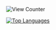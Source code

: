 <img src="https://komarev.com/ghpvc/?username=gav06&style=flat-square" alt="View Counter"/>

[![Top Languages](https://github-readme-stats-three-rho-34.vercel.app/api/top-langs/?username=Gav06&layout=donut)](https://github.com/anuraghazra/github-readme-stats)
